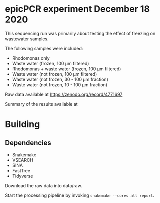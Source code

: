 # epicPCR experiment December 18 2020 

This sequencing run was primarily about testing the effect of freezing on wastewater samples.

The following samples were included:

- Rhodomonas only
- Waste water (frozen, 100 µm filtered)
- Rhodomonas + waste water (frozen, 100 µm filtered)
- Waste water (not frozen, 100 µm filtered)
- Waste water (not frozen, 30 - 100 µm fraction)
- Waste water (not frozen, 10 - 100 µm fraction)

Raw data available at https://zenodo.org/record/4771697

Summary of the results available at 

# Building

## Dependencies

- Snakemake
- VSEARCH
- SINA
- FastTree
- Tidyverse

Download the raw data into data/raw.

Start the processing pipeline by invoking `snakemake --cores all report`.



